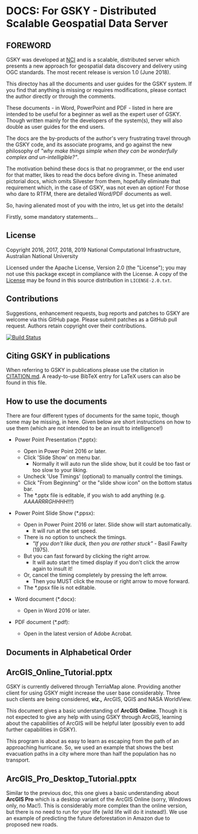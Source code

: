DOCS: For GSKY - Distributed Scalable Geospatial Data Server
============================================================

FOREWORD
-------------

GSKY was developed at [NCI](http://nci.org.au) and is a scalable, distributed 
server which presents a new approach for geospatial data discovery and delivery 
using OGC standards. The most recent release is version 1.0 (June 2018).

This directoy has all the documents and user guides for the GSKY system. If you find that
anything is missing or requires modifications, please contact the author directly or through
the comments.

These documents - in Word, PowerPoint and PDF - listed in here are intended to 
be useful for a beginner as well as the expert user of GSKY. Though written
mainly for the developers of the system(s), they will also double as user guides for the end users.

The docs are the by-products of the author's very frustrating travel 
through the GSKY code, and its associate programs, and go against the new
philosophy of *"why make things simple when they can be wonderfully complex and un-intelligible?"*.

The motivation behind these docs is that no programmer, or the end user 
for that matter, likes to read the docs before diving in. These animated pictorial docs, 
which omits Silvester from them, hopefully eliminate that requirement which, in the case of GSKY, 
was not even an option! For those who dare to RTFM, there are detailed Word/PDF documents as well.

So, having alienated most of you with the intro, let us get into the details! 

Firstly, some mandatory statements...

License
-------

Copyright 2016, 2017, 2018, 2019 National Computational Infrastructure, Australian National University

Licensed under the Apache License, Version 2.0 (the "License"); you
may not use this package except in compliance with the License.  A
copy of the [License](http://www.apache.org/licenses/LICENSE-2.0) may
be found in this source distribution in `LICENSE-2.0.txt`.

Contributions
-------------

Suggestions, enhancement requests, bug reports and patches to GSKY are
welcome via this GitHub page. Please submit patches as a GitHub pull
request. Authors retain copyright over their contributions.

[![Build Status](https://travis-ci.org/nci/gsky.svg?branch=master)](https://travis-ci.org/nci/gsky)

Citing GSKY in publications
---------------------------

When referring to GSKY in publications please use the citation in
[CITATION.md](CITATION.md).  A ready-to-use BibTeX entry for LaTeX
users can also be found in this file.

How to use the documents
----------------------
There are four different types of documents for the same topic, though some may be missing, in here. 
Given below are short instructions on how to use them (which are not intended to be an insult to intelligence!)

- Power Point Presentation (\*.pptx):
	- Open in Power Point 2016 or later.
	- Click 'Slide Show' on menu bar.
		- Normally it will auto run the slide show, but it could be too fast or too slow to your liking.
	- Uncheck 'Use Timings' (optional) to manually control the timings.
	- Click "From Beginning" or the "slide show icon" on the bottom status bar.
	- The *.pptx file is editable, if you wish to add anything (e.g. *AAAARRRGHHHH!!!*)

- Power Point Slide Show (\*.ppsx):
	- Open in Power Point 2016 or later. Slide show will start automatically.
		- It will run at the set speed.
	- There is no option to uncheck the timings. 
		- *"If you don't like duck, then you are rather stuck"* - Basil Fawlty (1975).
	- But you can fast forward by clicking the right arrow.
		- It will auto start the timed display if you don't click the arrow again to insult it!
	- Or, cancel the timing completely by pressing the left arrow.
		- Then you MUST click the mouse or right arrow to move forward.
	- The *.ppsx file is not editable.

- Word document (\*.docx):
	- Open in Word 2016 or later.

- PDF document (\*.pdf):
	- Open in the latest version of Adobe Acrobat.

Documents in Alphabetical Order
---------------------------

ArcGIS_Online_Tutorial.pptx
---

GSKY is currently delivered through TerriaMap alone. Providing another client for using GSKY might
increase the user base considerably. Three such clients are being considered, ***viz.,*** ArcGIS, QGIS and NASA WorldView.

This document gives a basic understanding of **ArcGIS Online**. Though it is not expected to give
any help with using GSKY through ArcGIS, learning about the capabilities of ArcGIS will be helpful later 
(possibly even to add further capabilities in GSKY). 

This program is about as easy to learn as escaping from the path of an approaching hurricane. 
So, we used an example that shows the best evacuation paths in a city where more than half the population has no transport.

ArcGIS_Pro_Desktop_Tutorial.pptx
---

Similar to the previous doc, this one gives a basic understanding about **ArcGIS Pro** which is a desktop variant of the
ArcGIS Online (sorry, Windows only, no Mac!). This is considerably more complex than the online version, but there is 
no need to run for your life (wild life will do it instead!). We use an example of predicting the future deforestation 
in Amazon due to proposed new roads.
